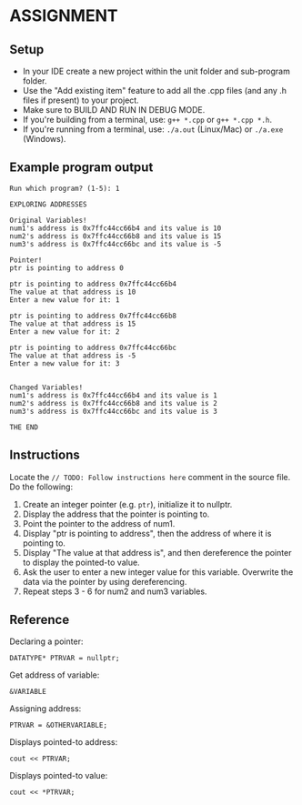 # ASSIGNMENT

## Setup
- In your IDE create a new project within the unit folder and sub-program folder.
- Use the "Add existing item" feature to add all the .cpp files (and any .h files if present) to your project.
- Make sure to BUILD AND RUN IN DEBUG MODE.
- If you're building from a terminal, use: `g++ *.cpp` or `g++ *.cpp *.h`.
- If you're running from a terminal, use: `./a.out` (Linux/Mac) or `./a.exe` (Windows).


## Example program output
```
Run which program? (1-5): 1

EXPLORING ADDRESSES

Original Variables!
num1's address is 0x7ffc44cc66b4 and its value is 10
num2's address is 0x7ffc44cc66b8 and its value is 15
num3's address is 0x7ffc44cc66bc and its value is -5

Pointer!
ptr is pointing to address 0

ptr is pointing to address 0x7ffc44cc66b4
The value at that address is 10
Enter a new value for it: 1

ptr is pointing to address 0x7ffc44cc66b8
The value at that address is 15
Enter a new value for it: 2

ptr is pointing to address 0x7ffc44cc66bc
The value at that address is -5
Enter a new value for it: 3


Changed Variables!
num1's address is 0x7ffc44cc66b4 and its value is 1
num2's address is 0x7ffc44cc66b8 and its value is 2
num3's address is 0x7ffc44cc66bc and its value is 3

THE END
```

## Instructions

Locate the `// TODO: Follow instructions here` comment in the source file. Do the following:

1. Create an integer pointer (e.g. `ptr`), initialize it to nullptr.
2. Display the address that the pointer is pointing to.
3. Point the pointer to the address of num1.
4. Display "ptr is pointing to address", then the address of where it is pointing to.
5. Display "The value at that address is", and then dereference the pointer to display the pointed-to value.
6. Ask the user to enter a new integer value for this variable. Overwrite the data via the pointer by using dereferencing.
7. Repeat steps 3 - 6 for num2 and num3 variables.


## Reference
Declaring a pointer:
```
DATATYPE* PTRVAR = nullptr;
```

Get address of variable:
```
&VARIABLE
```

Assigning address:
```
PTRVAR = &OTHERVARIABLE;
```

Displays pointed-to address:
```
cout << PTRVAR;
```

Displays pointed-to value:
```
cout << *PTRVAR;
```
